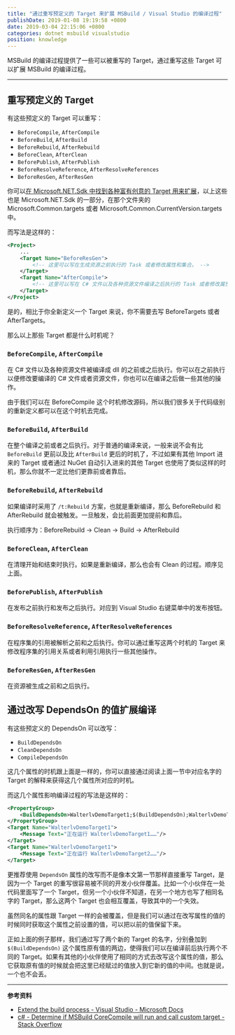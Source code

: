```yaml
---
title: "通过重写预定义的 Target 来扩展 MSBuild / Visual Studio 的编译过程"
publishDate: 2019-01-08 19:19:58 +0800
date: 2019-03-04 22:15:06 +0800
categories: dotnet msbuild visualstudio
position: knowledge
---
```


MSBuild 的编译过程提供了一些可以被重写的 Target，通过重写这些 Target 可以扩展 MSBuild 的编译过程。

---

<div id="toc"></div>

## 重写预定义的 Target

有这些预定义的 Target 可以重写：

- `BeforeCompile`, `AfterCompile`
- `BeforeBuild`, `AfterBuild`
- `BeforeRebuild`, `AfterRebuild`
- `BeforeClean`, `AfterClean`
- `BeforePublish`, `AfterPublish`
- `BeforeResolveReference`, `AfterResolveReferences`
- `BeforeResGen`, `AfterResGen`

你可以[在 Microsoft.NET.Sdk 中找到各种富有创意的 Target 用来扩展](/post/read-microsoft-net-sdk.html)，以上这些也是 Microsoft.NET.Sdk 的一部分，在那个文件夹的 Microsoft.Common.targets 或者 Microsoft.Common.CurrentVersion.targets 中。

而写法是这样的：

```xml
<Project>
    ...
    <Target Name="BeforeResGen">
        <!-- 这里可以写在生成资源之前执行的 Task 或者修改属性和集合。 -->
    </Target>
    <Target Name="AfterCompile">
        <!-- 这里可以写在 C# 文件以及各种资源文件编译之后执行的 Task 或者修改属性和集合。 -->
    </Target>
</Project>
```

是的，相比于你全新定义一个 Target 来说，你不需要去写 BeforeTargets 或者 AfterTargets。

那么以上那些 Target 都是什么时机呢？

### `BeforeCompile`, `AfterCompile`

在 C# 文件以及各种资源文件被编译成 dll 的之前或之后执行。你可以在之前执行以便修改要编译的 C# 文件或者资源文件，你也可以在编译之后做一些其他的操作。

由于我们可以在 BeforeCompile 这个时机修改源码，所以我们很多关于代码级别的重新定义都可以在这个时机去完成。

### `BeforeBuild`, `AfterBuild`

在整个编译之前或者之后执行。对于普通的编译来说，一般来说不会有比 `BeforeBuild` 更前以及比 `AfterBuild` 更后的时机了，不过如果有其他 Import 进来的 Target 或者通过 NuGet 自动引入进来的其他 Target 也使用了类似这样的时机，那么你就不一定比他们更靠前或者靠后。

### `BeforeRebuild`, `AfterRebuild`

如果编译时采用了 `/t:Rebuild` 方案，也就是重新编译，那么 BeforeRebuild 和 AfterRebuild 就会被触发。一旦触发，会比前面更加提前和靠后。

执行顺序为：BeforeRebuild -> Clean -> Build -> AfterRebuild

### `BeforeClean`, `AfterClean`

在清理开始和结束时执行。如果是重新编译，那么也会有 Clean 的过程。顺序见上面。

### `BeforePublish`, `AfterPublish`

在发布之前执行和发布之后执行。对应到 Visual Studio 右键菜单中的发布按钮。

### `BeforeResolveReference`, `AfterResolveReferences`

在程序集的引用被解析之前和之后执行。你可以通过重写这两个时机的 Target 来修改程序集的引用关系或者利用引用执行一些其他操作。

### `BeforeResGen`, `AfterResGen`

在资源被生成之前和之后执行。

## 通过改写 DependsOn 的值扩展编译

有这些预定义的 DependsOn 可以改写：

- `BuildDependsOn`
- `CleanDependsOn`
- `CompileDependsOn`

这几个属性的时机跟上面是一样的，你可以直接通过阅读上面一节中对应名字的 Target 的解释来获得这几个属性所对应的时机。

而这几个属性影响编译过程的写法是这样的：

```xml
<PropertyGroup>
    <BuildDependsOn>WalterlvDemoTarget1;$(BuildDependsOn);WalterlvDemoTarget1</BuildDependsOn>
</PropertyGroup>
<Target Name="WalterlvDemoTarget1">  
    <Message Text="正在运行 WalterlvDemoTarget1……"/>  
</Target>  
<Target Name="WalterlvDemoTarget1">  
    <Message Text="正在运行 WalterlvDemoTarget2……"/>  
</Target>
```

更推荐使用 `DependsOn` 属性的改写而不是像本文第一节那样直接重写 Target，是因为一个 Target 的重写很容易被不同的开发小伙伴覆盖。比如一个小伙伴在一处代码里面写了一个 Target，但另一个小伙伴不知道，在另一个地方也写了相同名字的 Target，那么这两个 Target 也会相互覆盖，导致其中的一个失效。

虽然同名的属性跟 Target 一样的会被覆盖，但是我们可以通过在改写属性的值的时候同时获取这个属性之前设置的值，可以把以前的值保留下来。

正如上面的例子那样，我们通过写了两个新的 Target 的名字，分别叠加到 `$(BuildDependsOn)` 这个属性原有值的两边，使得我们可以在编译前后执行两个不同的 Target。如果有其他的小伙伴使用了相同的方式去改写这个属性的值，那么它获取原有值的时候就会把这里已经赋过的值放入到它新的值的中间。也就是说，一个也不会丢。

---

**参考资料**

- [Extend the build process - Visual Studio - Microsoft Docs](https://docs.microsoft.com/en-us/visualstudio/msbuild/how-to-extend-the-visual-studio-build-process)
- [c# - Determine if MSBuild CoreCompile will run and call custom target - Stack Overflow](https://stackoverflow.com/questions/11667510/determine-if-msbuild-corecompile-will-run-and-call-custom-target)
